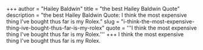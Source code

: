 +++
author = "Hailey Baldwin"
title = "the best Hailey Baldwin Quote"
description = "the best Hailey Baldwin Quote: I think the most expensive thing I've bought thus far is my Rolex."
slug = "i-think-the-most-expensive-thing-ive-bought-thus-far-is-my-rolex"
quote = '''I think the most expensive thing I've bought thus far is my Rolex.'''
+++
I think the most expensive thing I've bought thus far is my Rolex.

